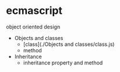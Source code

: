 # ecmascript
object oriented design

* Objects and classes
  * [class](./Objects and classes/class.js) 
  * method
* Inheritance
  * inheritance property and method
